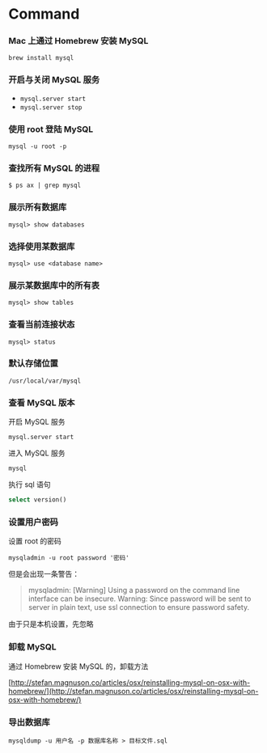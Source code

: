 # Command

### Mac 上通过 Homebrew 安装 MySQL
`brew install mysql`

### 开启与关闭 MySQL 服务
- `mysql.server start`
- `mysql.server stop`

### 使用 root 登陆 MySQL
`mysql -u root -p`

### 查找所有 MySQL 的进程
`$ ps ax | grep mysql`

### 展示所有数据库
`mysql> show databases`

### 选择使用某数据库
`mysql> use <database name>`

### 展示某数据库中的所有表
`mysql> show tables`

### 查看当前连接状态
`mysql> status`

### 默认存储位置
`/usr/local/var/mysql`


### 查看 MySQL 版本

开启 MySQL 服务

```shell
mysql.server start
```

进入 MySQL 服务

```shell
mysql
```

执行 sql 语句

```sql
select version()
```

### 设置用户密码

设置 root 的密码

```shell
mysqladmin -u root password '密码'
```

但是会出现一条警告：

> mysqladmin: [Warning] Using a password on the command line interface can be insecure.
Warning: Since password will be sent to server in plain text, use ssl connection to ensure password safety.

由于只是本机设置，先忽略

### 卸载 MySQL

通过 Homebrew 安装 MySQL 的，卸载方法

[http://stefan.magnuson.co/articles/osx/reinstalling-mysql-on-osx-with-homebrew/](http://stefan.magnuson.co/articles/osx/reinstalling-mysql-on-osx-with-homebrew/)

### 导出数据库

```shell
mysqldump -u 用户名 -p 数据库名称 > 目标文件.sql
```

